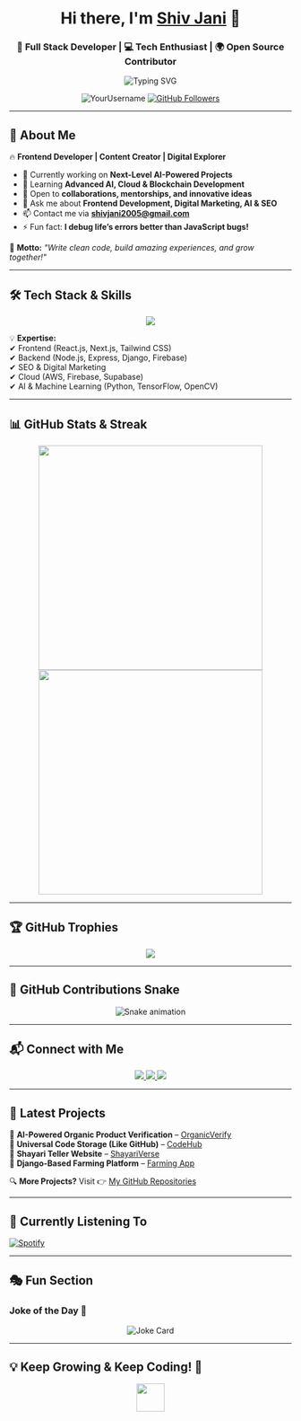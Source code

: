 <!-- Profile Header -->
<h1 align="center">
  Hi there, I'm <a href="https://github.com/Jani-shiv">Shiv Jani</a> 👋
</h1>
<h3 align="center">
  🚀 Full Stack Developer | 💻 Tech Enthusiast | 🌍 Open Source Contributor
</h3>

<!-- Typing Animation -->
<p align="center">
  <img src="https://readme-typing-svg.herokuapp.com?font=Fira+Code&size=22&pause=1000&center=true&vCenter=true&width=600&height=60&lines=Passionate+Developer+%F0%9F%92%BB;Always+Learning+New+Techs+%E2%9C%8C%EF%B8%8F;Love+Open+Source+%E2%9D%A4%EF%B8%8F" alt="Typing SVG" />
</p>

<!-- Profile Stats -->
<p align="center">
  <img src="https://komarev.com/ghpvc/?username=YourUsername&label=Profile%20views&color=0e75b6&style=flat" alt="YourUsername" />
  <a href="https://github.com/YourUsername?tab=followers"><img src="https://img.shields.io/github/followers/YourUsername?label=Followers&style=social" alt="GitHub Followers"></a>
</p>


---

## 🚀 **About Me**
🔥 **Frontend Developer | Content Creator | Digital Explorer**  

- 🔭 Currently working on **Next-Level AI-Powered Projects**  
- 🌱 Learning **Advanced AI, Cloud & Blockchain Development**  
- 🤝 Open to **collaborations, mentorships, and innovative ideas**  
- 💬 Ask me about **Frontend Development, Digital Marketing, AI & SEO**  
- 📫 Contact me via **[shivjani2005@gmail.com](mailto:shivjani2005@gmail.com)**  
- ⚡ Fun fact: **I debug life’s errors better than JavaScript bugs!**  

🚀 **Motto:** *"Write clean code, build amazing experiences, and grow together!"*

---

## 🛠 **Tech Stack & Skills**
<p align="center">
  <img src="https://skillicons.dev/icons?i=html,css,js,react,nextjs,tailwind,nodejs,express,mongodb,python,django,git,github" />
</p>

💡 **Expertise:**  
✔ Frontend (React.js, Next.js, Tailwind CSS)  
✔ Backend (Node.js, Express, Django, Firebase)  
✔ SEO & Digital Marketing  
✔ Cloud (AWS, Firebase, Supabase)  
✔ AI & Machine Learning (Python, TensorFlow, OpenCV)  

---

## 📊 **GitHub Stats & Streak**
<p align="center">
  <img src="https://github-readme-stats.vercel.app/api?username=Jani-shiv&show_icons=true&theme=radical" width="400px">
  <img src="https://github-readme-streak-stats.herokuapp.com/?user=Jani-shiv&theme=radical" width="400px">
</p>

---

## 🏆 **GitHub Trophies**
<p align="center">
  <img src="https://github-profile-trophy.vercel.app/?username=Jani-shiv&theme=tokyonight&column=4">
</p>

---

## 🐍 **GitHub Contributions Snake**
<p align="center">
  <img src="https://github.com/Jani-shiv/Jani-shiv/raw/output/github-contribution-grid-snake.svg" alt="Snake animation">
</p>

---

## 📬 **Connect with Me**
<p align="center">
  <a href="https://www.linkedin.com/in/shiv-jani-56973a26b/">
    <img src="https://img.shields.io/badge/LinkedIn-0A66C2?style=for-the-badge&logo=linkedin&logoColor=white">
  </a>
  <a href="https://instagram.com/jani._.712">
    <img src="https://img.shields.io/badge/Instagram-E4405F?style=for-the-badge&logo=instagram&logoColor=white">
  </a>
  <a href="mailto:shivjani2005@gmail.com">
    <img src="https://img.shields.io/badge/Email-D14836?style=for-the-badge&logo=gmail&logoColor=white">
  </a>
</p>

---

## 🚀 **Latest Projects**
📌 **AI-Powered Organic Product Verification** – [OrganicVerify](https://github.com/Jani-shiv/OrganicVerify)  
📌 **Universal Code Storage (Like GitHub)** – [CodeHub](https://github.com/Jani-shiv/CodeHub)  
📌 **Shayari Teller Website** – [ShayariVerse](https://github.com/Jani-shiv/ShayariVerse)  
📌 **Django-Based Farming Platform** – [Farming App](https://github.com/Jani-shiv/React-Js-)  

🔍 **More Projects?** Visit 👉 [My GitHub Repositories](https://github.com/Jani-shiv?tab=repositories)

---

## 🎵 **Currently Listening To**
[![Spotify](https://spotify-github-profile.vercel.app/api/view?uid=31tnvy6ymtwr4hpnqhj6p4aaosde&cover_image=true&theme=default)](https://open.spotify.com/user/31tnvy6ymtwr4hpnqhj6p4aaosde?si=1494456dc1674d10)

---

## 🎭 **Fun Section**
### **Joke of the Day 🤣**
<p align="center">
  <img src="https://readme-jokes.vercel.app/api" alt="Joke Card">
</p>

---

## 💡 **Keep Growing & Keep Coding! 🚀**
<p align="center">
  <img src="https://media.giphy.com/media/hvRJCLFzcasrR4ia7z/giphy.gif" width="50px">
</p>
